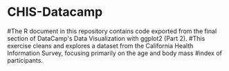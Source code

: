# CHIS-Datacamp

#The R document in this repository contains code exported from the final section of DataCamp's Data Visualization with ggplot2 (Part 2).
#This exercise cleans and explores a dataset from the California Health Information Survey, focusing primarily on the age and body mass 
#index of participants.
